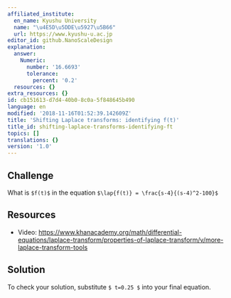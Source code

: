```yaml
---
affiliated_institute:
  en_name: Kyushu University
  name: "\u4E5D\u5DDE\u5927\u5B66"
  url: https://www.kyushu-u.ac.jp
editor_id: github.NanoScaleDesign
explanation:
  answer:
    Numeric:
      number: '16.6693'
      tolerance:
        percent: '0.2'
  resources: {}
extra_resources: {}
id: cb151613-d7d4-40b0-8c0a-5f848645b490
language: en
modified: '2018-11-16T01:52:39.142609Z'
title: 'Shifting Laplace transforms: identifying f(t)'
title_id: shifting-laplace-transforms-identifying-ft
topics: []
translations: {}
version: '1.0'
---
```


## Challenge
What is `$f(t)$` in the equation `$\lap{f(t)} = \frac{s-4}{(s-4)^2-100}$`

## Resources
- Video: https://www.khanacademy.org/math/differential-equations/laplace-transform/properties-of-laplace-transform/v/more-laplace-transform-tools

## Solution
To check your solution, substitute `$ t=0.25 $` into your final equation.

